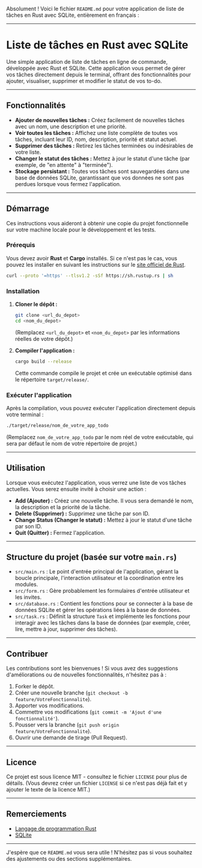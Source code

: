 Absolument \! Voici le fichier `README.md` pour votre application de liste de tâches en Rust avec SQLite, entièrement en français :

-----

# Liste de tâches en Rust avec SQLite

Une simple application de liste de tâches en ligne de commande, développée avec Rust et SQLite. Cette application vous permet de gérer vos tâches directement depuis le terminal, offrant des fonctionnalités pour ajouter, visualiser, supprimer et modifier le statut de vos to-do.

-----

## Fonctionnalités

* **Ajouter de nouvelles tâches :** Créez facilement de nouvelles tâches avec un nom, une description et une priorité.
* **Voir toutes les tâches :** Affichez une liste complète de toutes vos tâches, incluant leur ID, nom, description, priorité et statut actuel.
* **Supprimer des tâches :** Retirez les tâches terminées ou indésirables de votre liste.
* **Changer le statut des tâches :** Mettez à jour le statut d'une tâche (par exemple, de "en attente" à "terminée").
* **Stockage persistant :** Toutes vos tâches sont sauvegardées dans une base de données SQLite, garantissant que vos données ne sont pas perdues lorsque vous fermez l'application.

-----

## Démarrage

Ces instructions vous aideront à obtenir une copie du projet fonctionnelle sur votre machine locale pour le développement et les tests.

### Prérequis

Vous devez avoir **Rust** et **Cargo** installés. Si ce n'est pas le cas, vous pouvez les installer en suivant les instructions sur le [site officiel de Rust](https://www.rust-lang.org/tools/install).

```bash
curl --proto '=https' --tlsv1.2 -sSf https://sh.rustup.rs | sh
```

### Installation

1.  **Cloner le dépôt :**

    ```bash
    git clone <url_du_depot>
    cd <nom_du_depot>
    ```

    (Remplacez `<url_du_depot>` et `<nom_du_depot>` par les informations réelles de votre dépôt.)

2.  **Compiler l'application :**

    ```bash
    cargo build --release
    ```

    Cette commande compile le projet et crée un exécutable optimisé dans le répertoire `target/release/`.

### Exécuter l'application

Après la compilation, vous pouvez exécuter l'application directement depuis votre terminal :

```bash
./target/release/nom_de_votre_app_todo
```

(Remplacez `nom_de_votre_app_todo` par le nom réel de votre exécutable, qui sera par défaut le nom de votre répertoire de projet.)

-----

## Utilisation

Lorsque vous exécutez l'application, vous verrez une liste de vos tâches actuelles. Vous serez ensuite invité à choisir une action :

* **Add (Ajouter) :** Créez une nouvelle tâche. Il vous sera demandé le nom, la description et la priorité de la tâche.
* **Delete (Supprimer) :** Supprimez une tâche par son ID.
* **Change Status (Changer le statut) :** Mettez à jour le statut d'une tâche par son ID.
* **Quit (Quitter) :** Fermez l'application.

-----

## Structure du projet (basée sur votre `main.rs`)

* `src/main.rs` : Le point d'entrée principal de l'application, gérant la boucle principale, l'interaction utilisateur et la coordination entre les modules.
* `src/form.rs` : Gère probablement les formulaires d'entrée utilisateur et les invites.
* `src/database.rs` : Contient les fonctions pour se connecter à la base de données SQLite et gérer les opérations liées à la base de données.
* `src/task.rs` : Définit la structure `Task` et implémente les fonctions pour interagir avec les tâches dans la base de données (par exemple, créer, lire, mettre à jour, supprimer des tâches).

-----

## Contribuer

Les contributions sont les bienvenues \! Si vous avez des suggestions d'améliorations ou de nouvelles fonctionnalités, n'hésitez pas à :

1.  Forker le dépôt.
2.  Créer une nouvelle branche (`git checkout -b feature/VotreFonctionnalite`).
3.  Apporter vos modifications.
4.  Commettre vos modifications (`git commit -m 'Ajout d'une fonctionnalité'`).
5.  Pousser vers la branche (`git push origin feature/VotreFonctionnalite`).
6.  Ouvrir une demande de tirage (Pull Request).

-----

## Licence

Ce projet est sous licence MIT - consultez le fichier `LICENSE` pour plus de détails.
(Vous devrez créer un fichier `LICENSE` si ce n'est pas déjà fait et y ajouter le texte de la licence MIT.)

-----

## Remerciements

* [Langage de programmation Rust](https://www.rust-lang.org/)
* [SQLite](https://www.sqlite.org/index.html)

-----

J'espère que ce `README.md` vous sera utile \! N'hésitez pas si vous souhaitez des ajustements ou des sections supplémentaires.